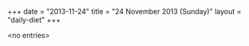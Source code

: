 +++
date = "2013-11-24"
title = "24 November 2013 (Sunday)"
layout = "daily-diet"
+++

\<no entries\>